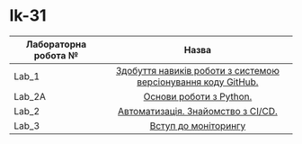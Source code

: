 # Ik-31

| Лабораторна робота № | Назва |
| ------------- |:------------------:| 
| Lab_1 |  [ Здобуття навиків роботи з системою версіонування коду GitHub. ](https://github.com/Vitalik-Khomiak/Vitalik_Khomiak_IK_31/blob/main/lab_1)  |
| Lab_2A |  [ Основи роботи з Python. ](https://github.com/Vitalik-Khomiak/Vitalik_Khomiak_IK_31/blob/main/lab_2a)  |
| Lab_2 |  [ Автоматизація. Знайомство з CI/CD. ](https://github.com/Vitalik-Khomiak/Vitalik_Khomiak_IK_31/blob/main/lab_2)  |
| Lab_3 |  [ Вступ до моніторингу ](https://github.com/Vitalik-Khomiak/Vitalik_Khomiak_IK_31/blob/main/lab_3)  |

